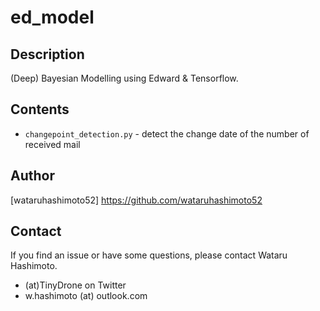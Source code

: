 # ed_model

## Description
(Deep) Bayesian Modelling using Edward & Tensorflow.

## Contents
* `changepoint_detection.py` - detect the change date of the number of received mail

## Author 

[wataruhashimoto52] https://github.com/wataruhashimoto52 

## Contact
If you find an issue or have some questions, please contact Wataru Hashimoto.
- (at)TinyDrone on Twitter
- w.hashimoto (at) outlook.com
